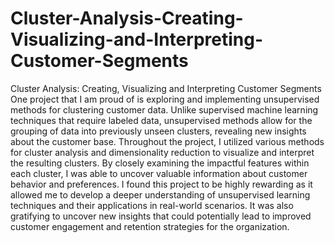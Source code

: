 # Cluster-Analysis-Creating-Visualizing-and-Interpreting-Customer-Segments
Cluster Analysis: Creating, Visualizing and Interpreting Customer Segments
One project that I am proud of is exploring and implementing unsupervised methods for clustering customer data. Unlike supervised machine learning techniques that require labeled data, unsupervised methods allow for the grouping of data into previously unseen clusters, revealing new insights about the customer base. Throughout the project, I utilized various methods for cluster analysis and dimensionality reduction to visualize and interpret the resulting clusters. By closely examining the impactful features within each cluster, I was able to uncover valuable information about customer behavior and preferences. I found this project to be highly rewarding as it allowed me to develop a deeper understanding of unsupervised learning techniques and their applications in real-world scenarios. It was also gratifying to uncover new insights that could potentially lead to improved customer engagement and retention strategies for the organization.
